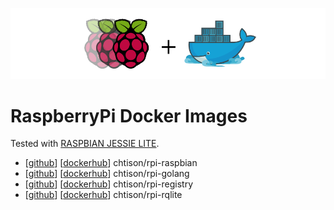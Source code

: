![RaspberryPi Docker](rpi+docker.png)
# RaspberryPi Docker Images
Tested with [RASPBIAN JESSIE LITE](https://www.raspberrypi.org/downloads/raspbian/).
- [[github](https://github.com/chtison/rpi-docker/tree/master/rpi-raspbian)] [[dockerhub](https://hub.docker.com/u/chtison/)] chtison/rpi-raspbian
- [[github](https://github.com/chtison/rpi-docker/tree/master/rpi-golang)] [[dockerhub](https://hub.docker.com/u/chtison/)] chtison/rpi-golang
- [[github](https://github.com/chtison/rpi-docker/tree/master/rpi-registry)] [[dockerhub](https://hub.docker.com/u/chtison/)] chtison/rpi-registry
- [[github](https://github.com/chtison/rpi-docker/tree/master/rpi-rqlite)] [[dockerhub](https://hub.docker.com/u/chtison/)] chtison/rpi-rqlite

